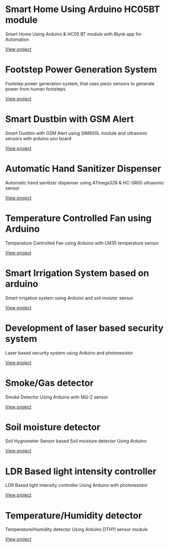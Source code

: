 # Smart Home Using Arduino HC05BT module

 Smart Home Using Arduino  & HC05 BT module with Blynk app for  Automation

[View project](Readmes/p2.md)

# Footstep Power Generation System

Footstep power generation system, that uses piezo sensors to generate power from human footsteps

[View project](Readmes/p1.md)

# Smart Dustbin with GSM Alert

Smart Dustbin with GSM Alert using SIM800L module and ultrasonic sensors with arduino uno board

[View project](Readmes/p11.md)

# Automatic Hand Sanitizer Dispenser

Automatic hand sanitizer dispenser using ATmega328 & HC-SR05 ultrasonic sensor

[View project](Readmes/p10.md)

# Temperature Controlled Fan using Arduino

Temperature Controlled Fan using Arduino with LM35 temperature sensor

[View project](Readmes/p3.md)


# Smart Irrigation System based on arduino 

Smart irrigation system using Arduino and soil moister sensor

[View project](Readmes/p4.md)


# Development of laser based security system 

Laser based security system  using Arduino and photoresistor

[View project](Readmes/p5.md)


# Smoke/Gas detector 

Smoke Detector Using Arduino with MQ-2 sensor

[View project](Readmes/p6.md)

# Soil moisture detector

Soil Hygrometer Sensor based Soil moisture detector Using Arduino 

[View project](Readmes/p7.md)


# LDR Based light intensity controller

LDR Based light intensity controller Using Arduino with photoresistor

[View project](Readmes/p8.md)

# Temperature/Humidity detector 

Temperature/Humidity detector  Using Arduino DTH11 sensor module

[View project](Readmes/p9.md)

#
